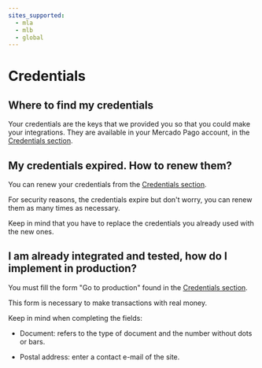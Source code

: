 ```yaml
---
sites_supported:
  - mla
  - mlb
  - global
---
```



# Credentials

## Where to find my credentials

Your credentials are the keys that we provided you so that you could make your integrations. They are available in your Mercado Pago account, in the [Credentials section]([FAKER][CREDENTIALS][URL]).

## My credentials expired. How to renew them?

You can renew your credentials from the [Credentials section]([FAKER][CREDENTIALS][URL]).

For security reasons, the credentials expire but don't worry, you can renew them as many times as necessary.

Keep in mind that you have to replace the credentials you already used with the new ones.

## I am already integrated and tested, how do I implement in production?

You must fill the form "Go to production" found in the [Credentials section]([FAKER][CREDENTIALS][URL]).

This form is necessary to make transactions with real money.

Keep in mind when completing the fields:

- Document: refers to the type of document and the number without dots or bars.

- Postal address: enter a contact e-mail of the site.
